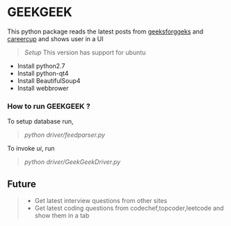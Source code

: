 # GEEKGEEK

This python package reads the  latest posts from [geeksforggeks](http://geeksforgeeks.com) and [careercup](https://careercup.com/page) and shows user in a UI

>*Setup*
>This version has support for ubuntu
* Install python2.7
* Install python-qt4
* Install BeautifulSoup4
* Install webbrower

### How to run GEEKGEEK ?
To setup database run,
>*python driver/feedparser.py*

To invoke *ui*, run
>*python driver/GeekGeekDriver.py*


Future
------
>* Get latest interview questions from other sites
>* Get latest coding questions from codechef,topcoder,leetcode and show them in a tab
